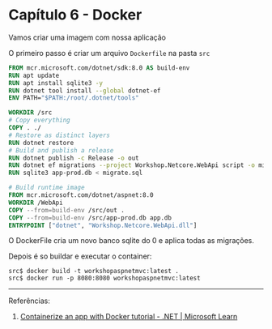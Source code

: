 # Capítulo 6 - Docker
Vamos criar uma imagem com nossa aplicação

O primeiro passo é criar um arquivo `Dockerfile` na pasta `src`

```Dockerfile
FROM mcr.microsoft.com/dotnet/sdk:8.0 AS build-env
RUN apt update
RUN apt install sqlite3 -y
RUN dotnet tool install --global dotnet-ef
ENV PATH="$PATH:/root/.dotnet/tools"

WORKDIR /src
# Copy everything
COPY . ./
# Restore as distinct layers
RUN dotnet restore
# Build and publish a release
RUN dotnet publish -c Release -o out
RUN dotnet ef migrations --project Workshop.Netcore.WebApi script -o migrate.sql
RUN sqlite3 app-prod.db < migrate.sql

# Build runtime image
FROM mcr.microsoft.com/dotnet/aspnet:8.0
WORKDIR /WebApi
COPY --from=build-env /src/out .
COPY --from=build-env /src/app-prod.db app.db
ENTRYPOINT ["dotnet", "Workshop.Netcore.WebApi.dll"]
```

O DockerFile cria um novo banco sqlite do 0 e aplica todas as migrações.

Depois é so buildar e executar o container:

```console
src$ docker build -t workshopaspnetmvc:latest .
src$ docker run -p 8080:8080 workshopaspnetmvc:latest
```

---
Referências:

1. [Containerize an app with Docker tutorial - .NET | Microsoft Learn](https://learn.microsoft.com/en-us/dotnet/core/docker/build-container?tabs=linux&pivots=dotnet-8-0)